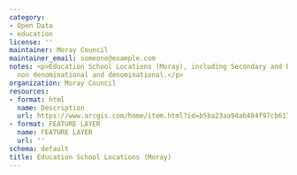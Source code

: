 ```yaml
---
category:
- Open Data
- education
license: ''
maintainer: Moray Council
maintainer_email: someone@example.com
notes: <p>Education School Locations (Moray), including Secondary and Primary for
  non denominational and denominational.</p>
organization: Moray Council
resources:
- format: html
  name: Description
  url: https://www.arcgis.com/home/item.html?id=b5ba23aa94ab484f97cb617eb20741cf
- format: FEATURE LAYER
  name: FEATURE LAYER
  url: ''
schema: default
title: Education School Locations (Moray)
---
```

